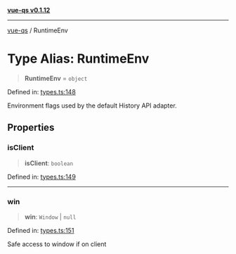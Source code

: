 [**vue-qs v0.1.12**](../README.md)

***

[vue-qs](../README.md) / RuntimeEnv

# Type Alias: RuntimeEnv

> **RuntimeEnv** = `object`

Defined in: [types.ts:148](https://github.com/iamsomraj/vue-qs/blob/d83859c8f33bf2e18a7dd57e3cf216fcc2100466/src/types.ts#L148)

Environment flags used by the default History API adapter.

## Properties

### isClient

> **isClient**: `boolean`

Defined in: [types.ts:149](https://github.com/iamsomraj/vue-qs/blob/d83859c8f33bf2e18a7dd57e3cf216fcc2100466/src/types.ts#L149)

***

### win

> **win**: `Window` \| `null`

Defined in: [types.ts:151](https://github.com/iamsomraj/vue-qs/blob/d83859c8f33bf2e18a7dd57e3cf216fcc2100466/src/types.ts#L151)

Safe access to window if on client

